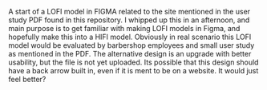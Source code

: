 A start of a LOFI model in FIGMA related to the site mentioned in the user study PDF found in this repository. I whipped up this in an afternoon, and main purpose is to get familiar with making LOFI models in Figma, and hopefully make this into a HIFI model. Obviously in real scenario this LOFI model would be evaluated by barbershop employees and small user study as mentioned in the PDF. The alternative design is an upgrade with better usability, but the file is not yet uploaded. Its possible that this design should have a back arrow built in, even if it is ment to be on a website. It would just feel better? 
